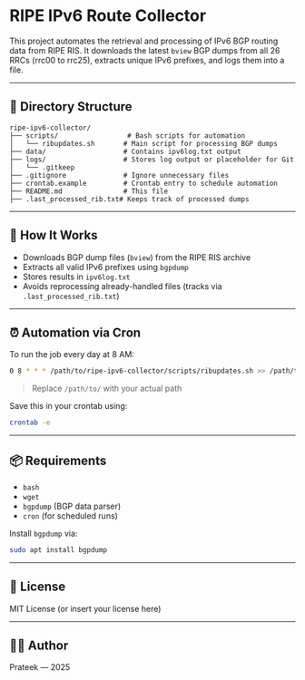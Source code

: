 # RIPE IPv6 Route Collector

This project automates the retrieval and processing of IPv6 BGP routing data from RIPE RIS.
It downloads the latest `bview` BGP dumps from all 26 RRCs (rrc00 to rrc25), extracts unique IPv6 prefixes, and logs them into a file.

---

## 📁 Directory Structure

```
ripe-ipv6-collector/
├── scripts/                 # Bash scripts for automation
│   └── ribupdates.sh       # Main script for processing BGP dumps
├── data/                   # Contains ipv6log.txt output
├── logs/                   # Stores log output or placeholder for Git
│   └── .gitkeep
├── .gitignore              # Ignore unnecessary files
├── crontab.example         # Crontab entry to schedule automation
├── README.md               # This file
├── .last_processed_rib.txt# Keeps track of processed dumps
```

---

## 🚀 How It Works

* Downloads BGP dump files (`bview`) from the RIPE RIS archive
* Extracts all valid IPv6 prefixes using `bgpdump`
* Stores results in `ipv6log.txt`
* Avoids reprocessing already-handled files (tracks via `.last_processed_rib.txt`)

---

## ⏰ Automation via Cron

To run the job every day at 8 AM:

```bash
0 8 * * * /path/to/ripe-ipv6-collector/scripts/ribupdates.sh >> /path/to/ripe-ipv6-collector/logs/cron.log 2>&1
```

> Replace `/path/to/` with your actual path

Save this in your crontab using:

```bash
crontab -e
```

---

## 📦 Requirements

* `bash`
* `wget`
* `bgpdump` (BGP data parser)
* `cron` (for scheduled runs)

Install `bgpdump` via:

```bash
sudo apt install bgpdump
```

---

## 📄 License

MIT License (or insert your license here)

---

## 🙋‍♂️ Author

Prateek — 2025
